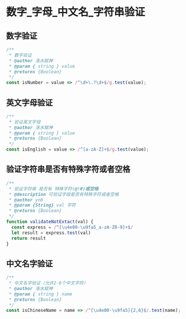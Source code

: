
# 数字_字母_中文名_字符串验证


## 数字验证
```javaScript
/**
 * 数字验证
 * @author 洛水赋神
 * @param { string } value 
 * @returns {Boolean} 
 */
const isNumber = value => /^\d+\.?\d+$/g.test(value);
```

## 英文字母验证
```javaScript
/**
 * 验证英文字母
 * @author 洛水赋神
 * @param { string } value 
 * @returns {Boolean} 
 */
const isEnglish = value => /^[a-zA-Z]+$/g.test(value);
```

## 验证字符串是否有特殊字符或者空格
```javaScript
/**
 * 验证字符串 是否有 特殊字符(@!#)或空格
 * @description 可验证字段是否有特殊字符或者空格
 * @author ynb
 * @param {String} val 字符
 * @returns {Boolean}
 */
function validateNotExtact(val) {
  const express = /^[\u4e00-\u9fa5_a-zA-Z0-9]+$/
  let result = express.test(val)
  return result
}
```

## 中文名字验证

```javaScript
/**
 * 中文名字验证（允许2-6个中文字符）
 * @author 洛水赋神
 * @param { string } name 
 * @returns {Boolean} 
 */
const isChineseName = name => /^[\u4e00-\u9fa5]{2,6}$/.test(name);
```
